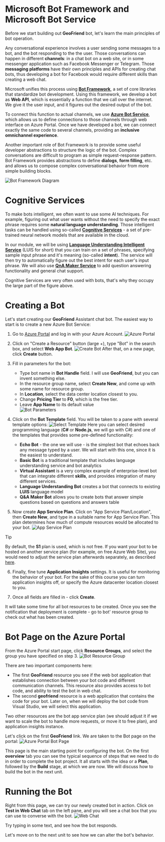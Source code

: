 # Microsoft Bot Framework and Microsoft Bot Service

Before we start building out **GeoFriend** bot, let's learn the main principles of bot operation.

Any conversational experience involves a user sending some messages to a bot, and the bot responding to the the user. Those conversations can happen in different **channels**: in a chat bot on a web site, or in some messenger application such as Facebook Messenger or Telegram. Those **messaging platforms** have their own principles and APIs for creating chat bots, thus developing a bot for Facebook would require different skills than creating a web chat.

Microsoft unifies this process using **[Bot Framework][BotFW]**, a set of core libraries that standardize bot development. Using this framework, we develop a bot as **Web API**, which is essentially a function that we call over the internet. We give it the user input, and it figures out the desired output of the bot.

To connect this function to actual channels, we use **[Azure Bot Service][BotService]**, which allows us to define connections to those channels through web interface on Azure Portal. Once we have developed a bot, we can connect exactly the same code to several channels, providing an **inclusive omnichannel experience**.

Another important role of Bot Framework is to provide some useful developer abstractions to structure the logic of the bot. Complex conversations are difficult to program as simple request-response pattern. Bot Framework provides abstractions to define **dialogs**, **form filling**, etc. and allows us to compose complex conversational behavior from more simple building blocks.

![Bot Framework Diagram](../media/BotFrameworkDiagram.png)

# Cognitive Services

To make bots intelligent, we often want to use some AI techniques. For example, figuring out what user wants without the need to specify the exact phrase requires some **natural language understanding**. Those intelligent tasks can be handled using so-called **[Cognitive Services][CoServ]** - a set of pre-trained neural network models that are available in the cloud.

In our module, we will be using **[Language Understanding Intelligent Service][LUIS]** (LUIS for short) that you can train on a set of phrases, specifying sample input phrase and it's meaning (so-called **intent**). The service will then try to automatically figure out the best intent for each user's input phrase. We will also use [**QnA Maker Service**][QnAMaker] to add question answering functionality and general chat support.

Cognitive Services are very often used with bots, that's why they occupy the large part of the figure above.

# Creating a Bot

Let's start creating our **GeoFriend** Assistant chat bot. The easiest way to start is to create a new Azure Bot Service:

1. Go to [Azure Portal][AzPortal] and log in with your Azure Account.
![Azure Portal](../media/AzPortal.png)

1. Click on "Create a Resource" button (large +), type "Bot" in the search box, and select **Web App Bot**.
![Create Bot](../media/AzPortalCreate.png)
After that, on a new page, click **Create** button.

1. Fill in parameters for the bot:
      - Type bot name in **Bot Handle** field. I will use **GeoFriend**, but you can invent something else.
      - In the resource group name, select **Create New**, and come up with some name for resource group.
      - In **Location**, select the data center location closest to you.
      - Change **Pricing Tier** to **F0**, which is the free tier.
      - Leave **App Name** to its default value      
![Bot Parameters](../media/AzPortalBotForm.png)

1. Click on the **Bot Template** field. You will be taken to a pane with several template options:
![Select Template](../media/AzPortalSelectTemplate.png)
Here you can select desired programming language (**C#** or **Node.js**, we will go with C#) and one of the templates that provides some pre-defined functionality:

     - **Echo Bot** - the one we will use - is the simplest bot that echoes back any message typed by a user. We will start with this one, since it is the easiest to understand.
     - **Basic Bot** is a traditional template that includes language understanding service and bot analytics
     - **Virtual Assistant** is a very complex example of enterprise-level bot that can integrate different **skills**, and provides integration of many different services.
     - **Language Understanding Bot** creates a bot that connects to existing **LUIS** language model
     - **Q&A Maker Bot** allows you to create bots that answer simple questions based on questions and answers table  

1. Now create **App Service Plan**. Click on "App Service Plan/Location", then **Create New**, and type in a suitable name for App Service Plan. This plan determines how much of compute resources would be allocated to your bot.
![App Service Plan](../media/AzPortalAppServicePlan.png)
>[!TIP]
>By default, the **S1** plan is used, which is not free. If you want your bot to be hosted on another service plan (for example, on free Azure Web Site), you would need to adjust the service plan afterwards separately, as described [here][AdjustServicePlan].

6. Finally, fine tune **Application Insights** settings. It is useful for monitoring the behavior of your bot. For the sake of this course you can turn application insights off, or specify the Azure datacenter location closest to you.

7. Once all fields are filled in - click **Create**.

It will take some time for all bot resources to be created. Once you see the notification that deployment is complete - go to bot' resource group to check out what has been created. 

# Bot Page on the Azure Portal

From the Azure Portal start page, click **Resource Groups**, and select the group you have specified on step 3.
![Bot Resource Group](../media/AzPortalBotResourceGroup.png)

There are two important components here:

* The first **GeoFriend** resource you see if the web bot application that establishes connection between your bot code and different communication channels. This resource also provides access to bot code, and ability to test the bot in web chat.
* The second **geofriend** resource is a web application that contains the code for your bot. Later on, when we will deploy the bot code from Visual Studio, we will select this application.

Two other resources are the bot app service plan (we should adjust it if we want to scale the bot to handle more requests, or move it to free plan), and application insights instance.

Let's click on the first **GeoFriend** link. We are taken to the Bot page on the portal:
![Azure Portal Bot Page](../media/AzPortalBotPage.png)

This page is the main starting point for configuring the bot. On the first **overview** tab you can see the typical sequence of steps that we need to do in order to complete the bot project. It all starts with the idea or a **Plan**, followed by the **Build** stage, at which we are now. We will discuss how to build the bot in the next unit. 

# Running the Bot

Right from this page, we can try our newly created bot in action. Click on **Test in Web Chat** tab on the left pane, and you will see a chat box that you can use to converse with the bot.
![Web Chat](../media/AzPortalWebChat.png)

Try typing in some text, and see how the bot responds.

Let's move on to the next unit to see how we can alter the bot's behavior.

[BotFW]: https://dev.botframework.com/
[BotService]: https://azure.microsoft.com/services/bot-service/
[CoServ]: http://microsoft.com/cognitive
[AzPortal]: https://portal.azure.com
[AdjustServicePlan]: https://docs.microsoft.com/azure/app-service/app-service-plan-manage
[LUIS]: https://docs.microsoft.com/azure/cognitive-services/luis/
[QnAMaker]: https://docs.microsoft.com/azure/cognitive-services/qnamaker/